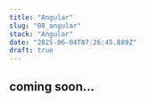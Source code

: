 ```yaml
---
title: "Angular"
slug: "08_angular"
stack: "Angular"
date: "2025-06-04T07:26:45.889Z"
draft: true
---
```


## coming soon...
